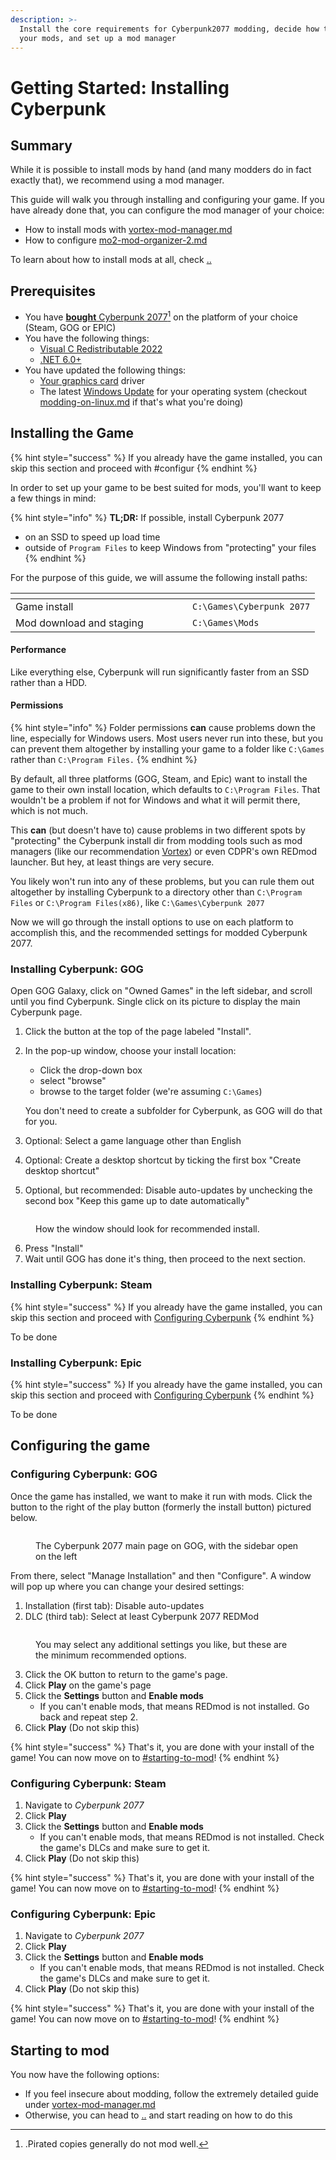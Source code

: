 ```yaml
---
description: >-
  Install the core requirements for Cyberpunk2077 modding, decide how to manage
  your mods, and set up a mod manager
---
```


# Getting Started: Installing Cyberpunk

## Summary

While it is possible to  install mods by hand (and many modders do in fact exactly that), we recommend using a mod manager.&#x20;

This guide will walk you through installing and configuring your game. If you have already done that, you can configure the mod manager of your choice:

* How to install mods with [vortex-mod-manager.md](vortex-mod-manager.md "mention")
* How to configure [mo2-mod-organizer-2.md](mo2-mod-organizer-2.md "mention")

To learn about how to install mods at all, check [..](../ "mention")

## Prerequisites

* You have [**bought** Cyberpunk 2077](#user-content-fn-1)[^1] on the platform of your choice (Steam, GOG or EPIC)
* You have the following things:
  * [Visual C Redistributable 2022](https://aka.ms/vs/17/release/vc\_redist.x64.exe)
  * [.NET 6.0+](https://dotnet.microsoft.com/en-us/download/dotnet/6.0)
* You have updated the following things:
  * [Your graphics card](https://www.wikihow.com/Update-Your-Graphics-Driver) driver
  * The latest [Windows Update](https://www.wikihow.com/Update-Windows) for your operating system (checkout [modding-on-linux.md](../modding-on-linux.md "mention") if that's what you're doing)

## Installing the Game

{% hint style="success" %}
If you already have the game installed, you can skip this section and proceed with #configur
{% endhint %}

In order to set up your game to be best suited for mods, you'll want to keep a few things in mind:

{% hint style="info" %}
**TL;DR:** If possible, install Cyberpunk 2077

* on an SSD to speed up load time
* outside of `Program Files` to keep Windows from "protecting" your files
{% endhint %}

For the purpose of this guide, we will assume the following install paths:

<table data-header-hidden><thead><tr><th width="267"></th><th></th></tr></thead><tbody><tr><td>Game install</td><td><code>C:\Games\Cyberpunk 2077</code></td></tr><tr><td>Mod download and staging</td><td><code>C:\Games\Mods</code></td></tr></tbody></table>

#### Performance

Like everything else, Cyberpunk will run significantly faster from an SSD rather than a HDD.

#### Permissions

{% hint style="info" %}
Folder permissions **can** cause problems down the line, especially for Windows users. Most users never run into these, but you can prevent them altogether by installing your game to a folder like  `C:\Games` rather than `C:\Program Files.`
{% endhint %}

By default, all three platforms (GOG, Steam, and Epic) want to install the game to their own install location, which defaults to `C:\Program Files`. That wouldn't be a problem if not for Windows and what it will permit there, which is not much.&#x20;

This **can** (but doesn't have to) cause problems in two different spots by "protecting" the Cyberpunk install dir from modding tools such as mod managers (like our recommendation [Vortex](vortex-mod-manager.md)) or even CDPR's own REDmod launcher. But hey, at least things are very secure.

You likely won't run into any of these problems, but you can rule them out altogether by installing Cyberpunk to a directory other than `C:\Program Files` or `C:\Program Files(x86)`, like `C:\Games\Cyberpunk 2077`

Now we will go through the install options to use on each platform to accomplish this, and the recommended settings for modded Cyberpunk 2077.

### Installing Cyberpunk: GOG

Open GOG Galaxy, click on "Owned Games" in the left sidebar, and scroll until you find Cyberpunk. Single click on its picture to display the main Cyberpunk page.&#x20;

1. Click the button at the top of the page labeled "Install".&#x20;
2.  In the pop-up window, choose your install location:

    * Click the drop-down box
    * select "browse"
    * browse to the target folder (we're assuming `C:\Games`)&#x20;

    You don't need to create a subfolder for Cyberpunk, as GOG will do that for you.
3. Optional: Select a game language other than English
4. Optional: Create a desktop shortcut by ticking the first box "Create desktop shortcut"
5. Optional, but recommended: Disable auto-updates by unchecking the second box "Keep this game up to date automatically"

<figure><img src="../../../.gitbook/assets/image (195).png" alt=""><figcaption><p>How the window should look for recommended install.</p></figcaption></figure>

6. Press "Install"
7. Wait until GOG has done it's thing, then proceed to the next section.

### Installing Cyberpunk: Steam

{% hint style="success" %}
If you already have the game installed, you can skip this section and proceed with [Configuring Cyberpunk](./#configuring-cyberpunk-steam)
{% endhint %}

To be done

### Installing Cyberpunk: Epic

{% hint style="success" %}
If you already have the game installed, you can skip this section and proceed with [Configuring Cyberpunk](./#configuring-cyberpunk-epic)
{% endhint %}

To be done

## Configuring the game

### Configuring Cyberpunk: GOG

Once the game has installed, we want to make it run with mods. Click the button to the right of the play button (formerly the install button) pictured below.

<figure><img src="../../../.gitbook/assets/image (161).png" alt=""><figcaption><p>The Cyberpunk 2077 main page on GOG, with the sidebar open on the left</p></figcaption></figure>

From there, select "Manage Installation" and then "Configure". A window will pop up where you can change your desired settings:

1. Installation (first tab): Disable auto-updates
2. DLC (third tab): Select at least Cyberpunk 2077 REDMod

<figure><img src="../../../.gitbook/assets/CP2077 Modding Guide GOG Setup Merged Image.png" alt=""><figcaption><p>You may select any additional settings you like, but these are the minimum recommended options.</p></figcaption></figure>

3. Click the OK button to return to the game's page.
4. Click **Play** on the game's page
5. Click the **Settings** button and **Enable mods**
   * If you can't enable mods, that means REDmod is not installed. Go back and repeat step 2.
6. Click **Play** (Do not skip this)

{% hint style="success" %}
That's it, you are done with your install of the game! You can now move on to [#starting-to-mod](./#starting-to-mod "mention")!
{% endhint %}

### Configuring Cyberpunk: Steam

1. Navigate to _Cyberpunk 2077_
2. Click **Play**
3. Click the **Settings** button and **Enable mods**
   * If you can't enable mods, that means REDmod is not installed. Check the game's DLCs and make sure to get it.
4. Click **Play** (Do not skip this)

{% hint style="success" %}
That's it, you are done with your install of the game! You can now move on to [#starting-to-mod](./#starting-to-mod "mention")!
{% endhint %}

### Configuring Cyberpunk: Epic

1. Navigate to _Cyberpunk 2077_
2. Click **Play**
3. Click the **Settings** button and **Enable mods**
   * If you can't enable mods, that means REDmod is not installed. Check the game's DLCs and make sure to get it.
4. Click **Play** (Do not skip this)

{% hint style="success" %}
That's it, you are done with your install of the game! You can now move on to [#starting-to-mod](./#starting-to-mod "mention")!
{% endhint %}

## Starting to mod

You now have the following options:

* If you feel insecure about modding, follow the extremely detailed guide under [vortex-mod-manager.md](vortex-mod-manager.md "mention")
* Otherwise, you can head to [..](../ "mention") and start reading on how to do this

[^1]: .Pirated copies generally do not mod well.
